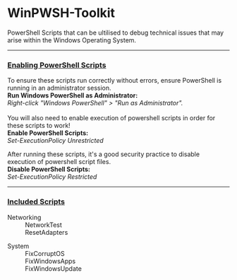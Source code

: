 # WinPWSH-Toolkit
PowerShell Scripts that can be ultilised to debug technical issues that may arise within the Windows Operating System.
<br>

----------------------------------------------------------------------------------------------------------------------
<h3><ins>Enabling PowerShell Scripts</ins></h3>
To ensure these scripts run correctly without errors, ensure PowerShell is running in an administrator session.
<br><b>Run Windows PowerShell as Administrator:</b>
<br><i>Right-click "Windows PowerShell" > "Run as Administrator".</i>
<br>
<br>
You will also need to enable execution of powershell scripts in order for these scripts to work!
<br>
<b>Enable PowerShell Scripts:</b>
<br><i>Set-ExecutionPolicy Unrestricted</i>
<br>

After running these scripts, it's a good security practice to disable execution of powershell script files.
<br>
<b>Disable PowerShell Scripts:</b>
<br><i>Set-ExecutionPolicy Restricted</i>
<br>

----------------------------------------------------------------------------------------------------------------------
<h3><ins>Included Scripts</ins></h3>
<dl>
  <dt>Networking</dt>
  <dd>NetworkTest</dd>
  <dd>ResetAdapters</dd>
</dl>
<dl>
  <dt>System</dt>
  <dd>FixCorruptOS</dd>
  <dd>FixWindowsApps</dd>
  <dd>FixWindowsUpdate</dd>
</dl>
